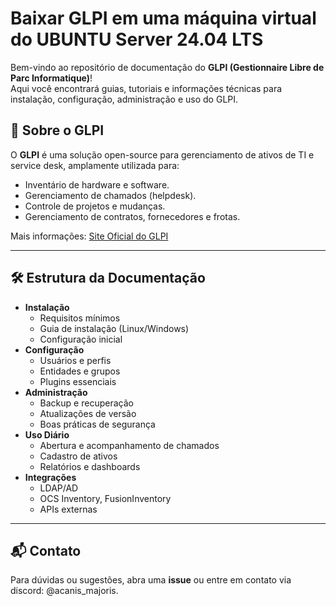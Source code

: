 # Baixar GLPI em uma máquina virtual do UBUNTU Server 24.04 LTS

Bem-vindo ao repositório de documentação do **GLPI (Gestionnaire Libre de Parc Informatique)**!  
Aqui você encontrará guias, tutoriais e informações técnicas para instalação, configuração, administração e uso do GLPI.

## 📖 Sobre o GLPI

O **GLPI** é uma solução open-source para gerenciamento de ativos de TI e service desk, amplamente utilizada para:

- Inventário de hardware e software.
- Gerenciamento de chamados (helpdesk).
- Controle de projetos e mudanças.
- Gerenciamento de contratos, fornecedores e frotas.

Mais informações: [Site Oficial do GLPI](https://glpi-project.org/)

---

## 🛠 Estrutura da Documentação

- **Instalação**
  - Requisitos mínimos
  - Guia de instalação (Linux/Windows)
  - Configuração inicial
- **Configuração**
  - Usuários e perfis
  - Entidades e grupos
  - Plugins essenciais
- **Administração**
  - Backup e recuperação
  - Atualizações de versão
  - Boas práticas de segurança
- **Uso Diário**
  - Abertura e acompanhamento de chamados
  - Cadastro de ativos
  - Relatórios e dashboards
- **Integrações**
  - LDAP/AD
  - OCS Inventory, FusionInventory
  - APIs externas

---

## 📬 Contato

Para dúvidas ou sugestões, abra uma **issue** ou entre em contato via discord: @acanis_majoris.




